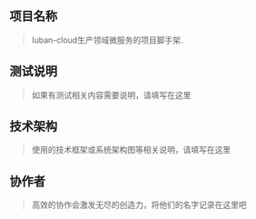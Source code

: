 ## 项目名称
> luban-cloud生产领域微服务的项目脚手架.

## 测试说明
> 如果有测试相关内容需要说明，请填写在这里  


## 技术架构
> 使用的技术框架或系统架构图等相关说明，请填写在这里  


## 协作者
> 高效的协作会激发无尽的创造力，将他们的名字记录在这里吧
